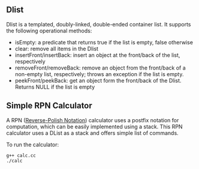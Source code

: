 ## Dlist
Dlist is a templated, doubly-linked, double-ended container list. It supports the following operational methods:

  * isEmpty: a predicate that returns true if the list is empty, false otherwise
  * clear: remove all items in the Dlist
  * insertFront/insertBack: insert an object at the front/back of the list, respectively
  * removeFront/removeBack: remove an object from the front/back of a non-empty list, respectively; throws an exception if the list is empty.
  * peekFront/peekBack: get an object form the front/back of the Dlist. Returns NULL if the list is empty

## Simple RPN Calculator
A RPN ([Reverse-Polish Notation](http://en.wikipedia.org/wiki/Reverse_Polish_notation)) calculator uses a postfix notation for computation, which can be easily implemented using a stack. This RPN calculator uses a DList as a stack and offers simple list of commands.

To run the calculator:

    g++ calc.cc
    ./calc